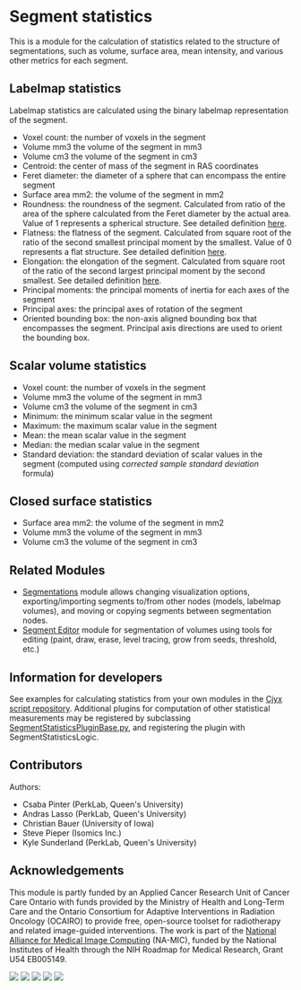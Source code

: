 # Segment statistics

This is a module for the calculation of statistics related to the structure of segmentations, such as volume, surface area, mean intensity, and various other metrics for each segment.

## Labelmap statistics

Labelmap statistics are calculated using the binary labelmap representation of the segment.

- Voxel count: the number of voxels in the segment
- Volume mm3 the volume of the segment in mm3
- Volume cm3 the volume of the segment in cm3
- Centroid: the center of mass of the segment in RAS coordinates
- Feret diameter: the diameter of a sphere that can encompass the entire segment
- Surface area mm2: the volume of the segment in mm2
- Roundness: the roundness of the segment. Calculated from ratio of the area of the sphere calculated from the Feret diameter by the actual area. Value of 1 represents a spherical structure. See detailed definition [here](https://www.insight-journal.org/browse/publication/301).
- Flatness: the flatness of the segment. Calculated from square root of the ratio of the second smallest principal moment by the smallest. Value of 0 represents a flat structure. See detailed definition [here](https://www.insight-journal.org/browse/publication/301).
- Elongation: the elongation of the segment. Calculated from square root of the ratio of the second largest principal moment by the second smallest. See detailed definition [here](https://www.insight-journal.org/browse/publication/301).
- Principal moments: the principal moments of inertia for each axes of the segment
- Principal axes: the principal axes of rotation of the segment
- Oriented bounding box: the non-axis aligned bounding box that encompasses the segment. Principal axis directions are used to orient the bounding box.

## Scalar volume statistics

- Voxel count: the number of voxels in the segment
- Volume mm3 the volume of the segment in mm3
- Volume cm3 the volume of the segment in cm3
- Minimum: the minimum scalar value in the segment
- Maximum: the maximum scalar value in the segment
- Mean: the mean scalar value in the segment
- Median: the median scalar value in the segment
- Standard deviation: the standard deviation of scalar values in the segment (computed using *corrected sample standard deviation* formula)

## Closed surface statistics

- Surface area mm2: the volume of the segment in mm2
- Volume mm3 the volume of the segment in mm3
- Volume cm3 the volume of the segment in cm3

## Related Modules

- [Segmentations](segmentations.md) module allows changing visualization options, exporting/importing segments to/from other nodes (models, labelmap volumes), and moving or copying segments between segmentation nodes.
- [Segment Editor](segmenteditor.md) module for segmentation of volumes using tools for editing (paint, draw, erase, level tracing, grow from seeds, threshold, etc.)

## Information for developers

See examples for calculating statistics from your own modules in the [Cjyx script repository](../../developer_guide/script_repository.md#quantifying-segments).
Additional plugins for computation of other statistical measurements may be registered by subclassing [SegmentStatisticsPluginBase.py](https://github.com/Slicer/Slicer/blob/master/Modules/Scripted/SegmentStatistics/SegmentStatisticsPlugins/SegmentStatisticsPluginBase.py), and registering the plugin with SegmentStatisticsLogic.

## Contributors

Authors:
- Csaba Pinter (PerkLab, Queen's University)
- Andras Lasso (PerkLab, Queen's University)
- Christian Bauer (University of Iowa)
- Steve Pieper (Isomics Inc.)
- Kyle Sunderland (PerkLab, Queen's University)

## Acknowledgements

This module is partly funded by an Applied Cancer Research Unit of Cancer Care Ontario with funds provided by the Ministry of Health and Long-Term Care and the Ontario Consortium for Adaptive Interventions in Radiation Oncology (OCAIRO) to provide free, open-source toolset for radiotherapy and related image-guided interventions.
The work is part of the [National Alliance for Medical Image Computing](https://www.na-mic.org/) (NA-MIC), funded by the National Institutes of Health through the NIH Roadmap for Medical Research, Grant U54 EB005149.

![](https://github.com/Slicer/Slicer/releases/download/docs-resources/logo_perklab.png)
![](https://github.com/Slicer/Slicer/releases/download/docs-resources/logo_isomics.png)
![](https://github.com/Slicer/Slicer/releases/download/docs-resources/logo_namic.png)
![](https://github.com/Slicer/Slicer/releases/download/docs-resources/logo_nac.png)
![](https://github.com/Slicer/Slicer/releases/download/docs-resources/logo_ge.png)
